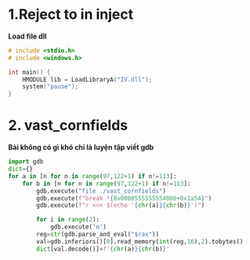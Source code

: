 # 1.Reject to in inject

**Load file dll**

```c
# include <stdio.h> 
# include <windows.h>

int main() {
	HMODULE lib = LoadLibraryA("IV.dll");
	system("pause");
}
```

# 2. vast_cornfields

**Bài không có gì khó chỉ là luyện tập viết gdb**

```python
import gdb
dict={}
for a in [n for n in range(97,122+1) if n!=113]:
    for b in [n for n in range(97,122+1) if n!=113]:
        gdb.execute("file ./vast_cornfields")
        gdb.execute(f"break *{0x0000555555554000+0x1a54}")
        gdb.execute(f"r <<< $(echo '{chr(a)}{chr(b)}')")

        for i in range(2):
            gdb.execute('n')
        reg=str(gdb.parse_and_eval("$rax"))
        val=gdb.inferiors()[0].read_memory(int(reg,16),2).tobytes()
        dict[val.decode()]=f'{chr(a)}{chr(b)}'
```
